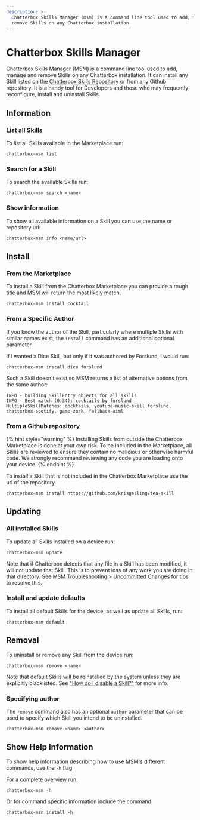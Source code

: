 ```yaml
---
description: >-
  Chatterbox Skills Manager (msm) is a command line tool used to add, manage and
  remove Skills on any Chatterbox installation.
---
```


# Chatterbox Skills Manager

Chatterbox Skills Manager \(MSM\) is a command line tool used to add, manage and remove Skills on any Chatterbox installation. It can install any Skill listed on the [Chatterbox Skills Repository](https://github.com/ChatterboxAI/chatterbox-skills) or from any Github repository. It is a handy tool for Developers and those who may frequently reconfigure, install and uninstall Skills.

## Information

### List all Skills

To list all Skills available in the Marketplace run:

```text
chatterbox-msm list
```

### Search for a Skill

To search the available Skills run:

```text
chatterbox-msm search <name>
```

### Show information

To show all available information on a Skill you can use the name or repository url:

```text
chatterbox-msm info <name/url>
```

## Install

### From the Marketplace

To install a Skill from the Chatterbox Marketplace you can provide a rough title and MSM will return the most likely match.

```text
chatterbox-msm install cocktail
```

### From a Specific Author

If you know the author of the Skill, particularly where multiple Skills with similar names exist, the `install` command has an additional optional parameter.

If I wanted a Dice Skill, but only if it was authored by Forslund, I would run:

```text
chatterbox-msm install dice forslund
```

Such a Skill doesn't exist so MSM returns a list of alternative options from the same author:

```text
INFO - building SkillEntry objects for all skills
INFO - Best match (0.34): cocktails by forslund
MultipleSkillMatches: cocktails, youtube-music-skill.forslund, chatterbox-spotify, game-zork, fallback-aiml
```

### From a Github repository

{% hint style="warning" %}
Installing Skills from outside the Chatterbox Marketplace is done at your own risk. To be included in the Marketplace, all Skills are reviewed to ensure they contain no malicious or otherwise harmful code. We strongly recommend reviewing any code you are loading onto your device.
{% endhint %}

To install a Skill that is not included in the Chatterbox Marketplace use the url of the repository.

```text
chatterbox-msm install https://github.com/krisgesling/tea-skill
```

## Updating

### All installed Skills

To update all Skills installed on a device run:

```text
chatterbox-msm update
```

Note that if Chatterbox detects that any file in a Skill has been modified, it will not update that Skill. This is to prevent loss of any work you are doing in that directory. See [MSM Troubleshooting &gt; Uncommitted Changes](msm-troubleshooting.md#uncommitted-changes) for tips to resolve this.

### Install and update defaults

To install all default Skills for the device, as well as update all Skills, run:

```text
chatterbox-msm default
```

## Removal

To uninstall or remove any Skill from the device run:

```text
chatterbox-msm remove <name>
```

Note that default Skills will be reinstalled by the system unless they are explicitly blacklisted. See ["How do I disable a Skill?"](../faq.md#how-do-i-disable-a-skill) for more info.

### Specifying author

The `remove` command also has an optional `author` parameter that can be used to specify which Skill you intend to be uninstalled.

```text
chatterbox-msm remove <name> <author>
```

## Show Help Information

To show help information describing how to use MSM's different commands, use the `-h` flag.

For a complete overview run:

```text
chatterbox-msm -h
```

Or for command specific information include the command.

```text
chatterbox-msm install -h
```

